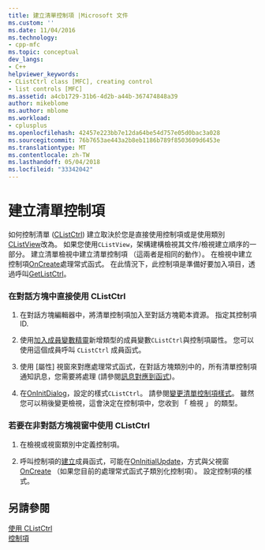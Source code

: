 ```yaml
---
title: 建立清單控制項 |Microsoft 文件
ms.custom: ''
ms.date: 11/04/2016
ms.technology:
- cpp-mfc
ms.topic: conceptual
dev_langs:
- C++
helpviewer_keywords:
- CListCtrl class [MFC], creating control
- list controls [MFC]
ms.assetid: a4cb1729-31b6-4d2b-a44b-367474848a39
author: mikeblome
ms.author: mblome
ms.workload:
- cplusplus
ms.openlocfilehash: 42457e223bb7e12da64be54d757e05d0bac3a028
ms.sourcegitcommit: 76b7653ae443a2b8eb1186b789f8503609d6453e
ms.translationtype: MT
ms.contentlocale: zh-TW
ms.lasthandoff: 05/04/2018
ms.locfileid: "33342042"
---
```

# <a name="creating-the-list-control"></a>建立清單控制項
如何控制清單 ([CListCtrl](../mfc/reference/clistctrl-class.md)) 建立取決於您是直接使用控制項或是使用類別[CListView](../mfc/reference/clistview-class.md)改為。 如果您使用`CListView`，架構建構檢視其文件/檢視建立順序的一部分。 建立清單檢視中建立清單控制項 （這兩者是相同的動作）。 在檢視中建立控制項[OnCreate](../mfc/reference/cwnd-class.md#oncreate)處理常式函式。 在此情況下，此控制項是準備好要加入項目，透過呼叫[GetListCtrl](../mfc/reference/clistview-class.md#getlistctrl)。  
  
### <a name="to-use-clistctrl-directly-in-a-dialog-box"></a>在對話方塊中直接使用 CListCtrl  
  
1.  在對話方塊編輯器中，將清單控制項加入至對話方塊範本資源。 指定其控制項 ID.  
  
2.  使用[加入成員變數精靈](../ide/adding-a-member-variable-visual-cpp.md)新增類型的成員變數`CListCtrl`與控制項屬性。 您可以使用這個成員呼叫 `CListCtrl` 成員函式。  
  
3.  使用 [屬性] 視窗來對應處理常式函式，在對話方塊類別中的，所有清單控制項通知訊息，您需要將處理 (請參閱[訊息對應到函式](../mfc/reference/mapping-messages-to-functions.md))。  
  
4.  在[OnInitDialog](../mfc/reference/cdialog-class.md#oninitdialog)，設定的樣式`CListCtrl`。 請參閱[變更清單控制項樣式](../mfc/changing-list-control-styles.md)。 雖然您可以稍後變更檢視，這會決定在控制項中，您收到 「 檢視 」 的類型。  
  
### <a name="to-use-clistctrl-in-a-nondialog-window"></a>若要在非對話方塊視窗中使用 CListCtrl  
  
1.  在檢視或視窗類別中定義控制項。  
  
2.  呼叫控制項的[建立](../mfc/reference/clistctrl-class.md#create)成員函式，可能在[OnInitialUpdate](../mfc/reference/cview-class.md#oninitialupdate)，方式與父視窗[OnCreate](../mfc/reference/cwnd-class.md#oncreate) （如果您目前的處理常式函式子類別化控制項）。 設定控制項的樣式。  
  
## <a name="see-also"></a>另請參閱  
 [使用 CListCtrl](../mfc/using-clistctrl.md)   
 [控制項](../mfc/controls-mfc.md)

